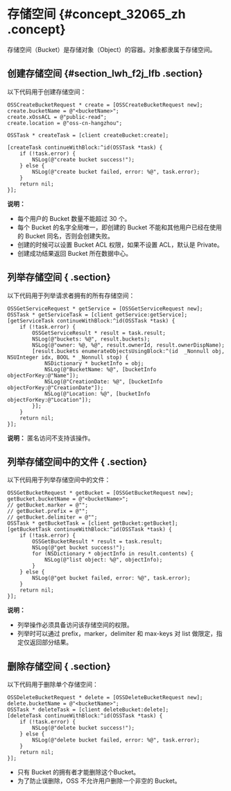 # 存储空间 {#concept_32065_zh .concept}

存储空间（Bucket）是存储对象（Object）的容器。对象都隶属于存储空间。

## 创建存储空间 {#section_lwh_f2j_lfb .section}

以下代码用于创建存储空间：

```language-objc
OSSCreateBucketRequest * create = [OSSCreateBucketRequest new];
create.bucketName = @"<bucketName>";
create.xOssACL = @"public-read";
create.location = @"oss-cn-hangzhou";

OSSTask * createTask = [client createBucket:create];

[createTask continueWithBlock:^id(OSSTask *task) {
	if (!task.error) {
		NSLog(@"create bucket success!");
	} else {
		NSLog(@"create bucket failed, error: %@", task.error);
	}
	return nil;
}];

```

**说明：** 

-   每个用户的 Bucket 数量不能超过 30 个。
-   每个 Bucket 的名字全局唯一，即创建的 Bucket 不能和其他用户已经在使用的 Bucket 同名，否则会创建失败。
-   创建的时候可以设置 Bucket ACL 权限，如果不设置 ACL，默认是 Private。
-   创建成功结果返回 Bucket 所在数据中心。

## 列举存储空间 { .section}

以下代码用于列举请求者拥有的所有存储空间：

```language-objc
OSSGetServiceRequest * getService = [OSSGetServiceRequest new];
OSSTask * getServiceTask = [client getService:getService];
[getServiceTask continueWithBlock:^id(OSSTask *task) {
    if (!task.error) {
        OSSGetServiceResult * result = task.result;
        NSLog(@"buckets: %@", result.buckets);
        NSLog(@"owner: %@, %@", result.ownerId, result.ownerDispName);
        [result.buckets enumerateObjectsUsingBlock:^(id  _Nonnull obj, NSUInteger idx, BOOL * _Nonnull stop) {
            NSDictionary * bucketInfo = obj;
            NSLog(@"BucketName: %@", [bucketInfo objectForKey:@"Name"]);
            NSLog(@"CreationDate: %@", [bucketInfo objectForKey:@"CreationDate"]);
            NSLog(@"Location: %@", [bucketInfo objectForKey:@"Location"]);
        }];
    }
    return nil;
}];

```

**说明：** 匿名访问不支持该操作。

## 列举存储空间中的文件 { .section}

以下代码用于列举存储空间中的文件：

```
OSSGetBucketRequest * getBucket = [OSSGetBucketRequest new];
getBucket.bucketName = @"<bucketName>";
// getBucket.marker = @"";
// getBucket.prefix = @"";
// getBucket.delimiter = @"";
OSSTask * getBucketTask = [client getBucket:getBucket];
[getBucketTask continueWithBlock:^id(OSSTask *task) {
    if (!task.error) {
        OSSGetBucketResult * result = task.result;
        NSLog(@"get bucket success!");
        for (NSDictionary * objectInfo in result.contents) {
            NSLog(@"list object: %@", objectInfo);
        }
    } else {
        NSLog(@"get bucket failed, error: %@", task.error);
    }
    return nil;
}];
```

**说明：** 

-   列举操作必须具备访问该存储空间的权限。
-   列举时可以通过 prefix，marker，delimiter 和 max-keys 对 list 做限定，指定仅返回部分结果。

## 删除存储空间 { .section}

以下代码用于删除单个存储空间：

```
OSSDeleteBucketRequest * delete = [OSSDeleteBucketRequest new];
delete.bucketName = @"<bucketName>";
OSSTask * deleteTask = [client deleteBucket:delete];
[deleteTask continueWithBlock:^id(OSSTask *task) {
    if (!task.error) {
        NSLog(@"delete bucket success!");
    } else {
        NSLog(@"delete bucket failed, error: %@", task.error);
    }
    return nil;
}];
```

-   只有 Bucket 的拥有者才能删除这个Bucket。
-   为了防止误删除，OSS 不允许用户删除一个非空的 Bucket。


